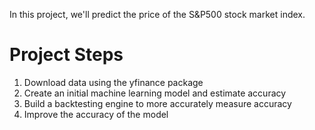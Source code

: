 In this project, we'll predict the price of the S&P500 stock market index.

# Project Steps

1. Download data using the yfinance package
2. Create an initial machine learning model and estimate accuracy
3. Build a backtesting engine to more accurately measure accuracy
4. Improve the accuracy of the model
